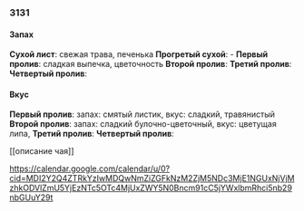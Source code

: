 ### 3131
#### Запах
**Сухой лист**: свежая трава, печенька
**Прогретый сухой**: - 
**Первый пролив**: сладкая выпечка, цветочность 
**Второй пролив**:
**Третий пролив**:
**Четвертый пролив**:

#### Вкус
**Первый пролив**: запах: смятый листик, вкус: сладкий, травянистый 
**Второй пролив**: запах: сладкий булочно-цветочный, вкус: цветущая липа, 
**Третий пролив**:
**Четвертый пролив**:


[[описание чая]]

https://calendar.google.com/calendar/u/0?cid=MDI2Y2Q4ZTRkYzIwMDQwNmZiZGFkNzM2ZjM5NDc3MjE1NGUxNjVjMzhkODVlZmU5YjEzNTc5OTc4MjUxZWY5N0Bncm91cC5jYWxlbmRhci5nb29nbGUuY29t